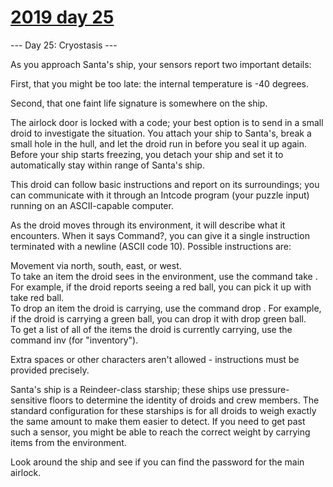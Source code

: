 # [2019 day 25](https://adventofcode.com/2019/day/25)

--- Day 25: Cryostasis ---

As you approach Santa's ship, your sensors report two important details:



First, that you might be too late: the internal temperature is -40 degrees.



Second, that one faint life signature is somewhere on the ship.



The airlock door is locked with a code; your best option is to send in a small droid to investigate the situation.  You attach your ship to Santa's, break a small hole in the hull, and let the droid run in before you seal it up again. Before your ship starts freezing, you detach your ship and set it to automatically stay within range of Santa's ship.



This droid can follow basic instructions and report on its surroundings; you can communicate with it through an Intcode program (your puzzle input) running on an ASCII-capable computer.



As the droid moves through its environment, it will describe what it encounters.  When it says Command?, you can give it a single instruction terminated with a newline (ASCII code 10). Possible instructions are:



Movement via north, south, east, or west.\
To take an item the droid sees in the environment, use the command take <name of item>. For example, if the droid reports seeing a red ball, you can pick it up with take red ball.\
To drop an item the droid is carrying, use the command drop <name of item>. For example, if the droid is carrying a green ball, you can drop it with drop green ball.\
To get a list of all of the items the droid is currently carrying, use the command inv (for "inventory").



Extra spaces or other characters aren't allowed - instructions must be provided precisely.



Santa's ship is a Reindeer-class starship; these ships use pressure-sensitive floors to determine the identity of droids and crew members.  The standard configuration for these starships is for all droids to weigh exactly the same amount to make them easier to detect.  If you need to get past such a sensor, you might be able to reach the correct weight by carrying items from the environment.



Look around the ship and see if you can find the password for the main airlock.



